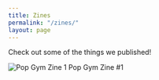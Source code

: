```yaml
---
title: Zines
permalink: "/zines/"
layout: page
---
```


Check out some of the things we published!

![Pop Gym Zine 1](/assets/zine.jpg)
Pop Gym Zine #1

